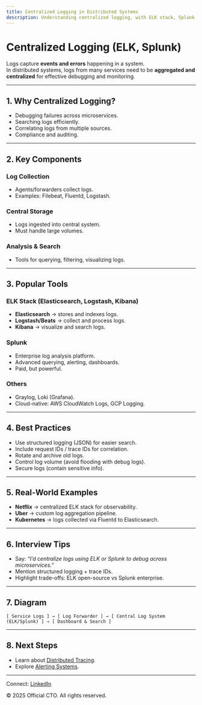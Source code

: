```yaml
---
title: Centralized Logging in Distributed Systems
description: Understanding centralized logging, with ELK stack, Splunk, and best practices for observability.
---
```


# Centralized Logging (ELK, Splunk)

Logs capture **events and errors** happening in a system.  
In distributed systems, logs from many services need to be **aggregated and centralized** for effective debugging and monitoring.

---

## 1. Why Centralized Logging?

- Debugging failures across microservices.  
- Searching logs efficiently.  
- Correlating logs from multiple sources.  
- Compliance and auditing.  

---

## 2. Key Components

### Log Collection
- Agents/forwarders collect logs.  
- Examples: Filebeat, Fluentd, Logstash.  

### Central Storage
- Logs ingested into central system.  
- Must handle large volumes.  

### Analysis & Search
- Tools for querying, filtering, visualizing logs.  

---

## 3. Popular Tools

### ELK Stack (Elasticsearch, Logstash, Kibana)
- **Elasticsearch** → stores and indexes logs.  
- **Logstash/Beats** → collect and process logs.  
- **Kibana** → visualize and search logs.  

### Splunk
- Enterprise log analysis platform.  
- Advanced querying, alerting, dashboards.  
- Paid, but powerful.  

### Others
- Graylog, Loki (Grafana).  
- Cloud-native: AWS CloudWatch Logs, GCP Logging.  

---

## 4. Best Practices

- Use structured logging (JSON) for easier search.  
- Include request IDs / trace IDs for correlation.  
- Rotate and archive old logs.  
- Control log volume (avoid flooding with debug logs).  
- Secure logs (contain sensitive info).  

---

## 5. Real-World Examples

- **Netflix** → centralized ELK stack for observability.  
- **Uber** → custom log aggregation pipeline.  
- **Kubernetes** → logs collected via Fluentd to Elasticsearch.  

---

## 6. Interview Tips

- Say: *“I’d centralize logs using ELK or Splunk to debug across microservices.”*  
- Mention structured logging + trace IDs.  
- Highlight trade-offs: ELK open-source vs Splunk enterprise.  

---

## 7. Diagram

```
[ Service Logs ] → [ Log Forwarder ] → [ Central Log System (ELK/Splunk) ] → [ Dashboard & Search ]
```

---

## 8. Next Steps

- Learn about [Distributed Tracing](/sections/hld/observability/tracing.md).  
- Explore [Alerting Systems](/sections/hld/observability/alerting.md).  

---

<footer>
  <p>Connect: <a href="https://www.linkedin.com/in/ravi-shankar-a725b0225/">LinkedIn</a></p>
  <p>&copy; 2025 Official CTO. All rights reserved.</p>
</footer>
